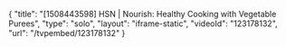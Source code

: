 {
    "title": "[1508443598] HSN | Nourish: Healthy Cooking with Vegetable Purees",
    "type": "solo",
    "layout": "iframe-static",
    "videoId": "123178132",
    "url": "\/tvpembed\/123178132"
}